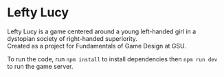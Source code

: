 # Lefty Lucy

Lefty Lucy is a game centered around a young left-handed girl in a dystopian society of right-handed superiority.  
Created as a project for Fundamentals of Game Design at GSU.

To run the code, run `npm install` to install dependencies then `npm run dev` to run the game server.
